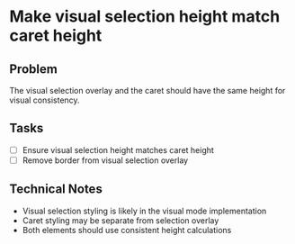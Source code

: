 # Make visual selection height match caret height

## Problem

The visual selection overlay and the caret should have the same height for visual consistency.

## Tasks

- [ ] Ensure visual selection height matches caret height
- [ ] Remove border from visual selection overlay

## Technical Notes

- Visual selection styling is likely in the visual mode implementation
- Caret styling may be separate from selection overlay
- Both elements should use consistent height calculations
